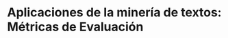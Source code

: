 
Aplicaciones de la minería de textos: Métricas de Evaluación
====================================

